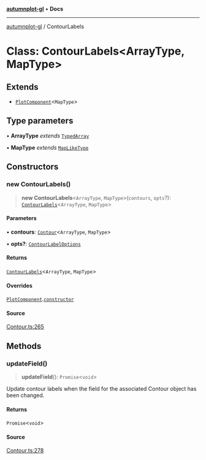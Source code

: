 [**autumnplot-gl**](../index.md) • **Docs**

***

[autumnplot-gl](../globals.md) / ContourLabels

# Class: ContourLabels\<ArrayType, MapType\>

## Extends

- [`PlotComponent`](PlotComponent.md)\<`MapType`\>

## Type parameters

• **ArrayType** *extends* [`TypedArray`](../type-aliases/TypedArray.md)

• **MapType** *extends* [`MapLikeType`](../type-aliases/MapLikeType.md)

## Constructors

### new ContourLabels()

> **new ContourLabels**\<`ArrayType`, `MapType`\>(`contours`, `opts`?): [`ContourLabels`](ContourLabels.md)\<`ArrayType`, `MapType`\>

#### Parameters

• **contours**: [`Contour`](Contour.md)\<`ArrayType`, `MapType`\>

• **opts?**: [`ContourLabelOptions`](../interfaces/ContourLabelOptions.md)

#### Returns

[`ContourLabels`](ContourLabels.md)\<`ArrayType`, `MapType`\>

#### Overrides

[`PlotComponent`](PlotComponent.md).[`constructor`](PlotComponent.md#constructors)

#### Source

[Contour.ts:265](https://github.com/tsupinie/autumnplot-gl/blob/f3c7a419dbb9b291dc2fc3e12d17fe6bae8ddba4/src/Contour.ts#L265)

## Methods

### updateField()

> **updateField**(): `Promise`\<`void`\>

Update contour labels when the field for the associated Contour object has been changed.

#### Returns

`Promise`\<`void`\>

#### Source

[Contour.ts:278](https://github.com/tsupinie/autumnplot-gl/blob/f3c7a419dbb9b291dc2fc3e12d17fe6bae8ddba4/src/Contour.ts#L278)
